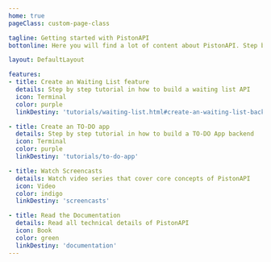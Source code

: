 ```yaml
---
home: true
pageClass: custom-page-class

tagline: Getting started with PistonAPI
bottonline: Here you will find a lot of content about PistonAPI. Step by step tutorials, screencasts and documentation.

layout: DefaultLayout

features:
- title: Create an Waiting List feature
  details: Step by step tutorial in how to build a waiting list API
  icon: Terminal
  color: purple
  linkDestiny: 'tutorials/waiting-list.html#create-an-waiting-list-backend-feature'

- title: Create an TO-DO app
  details: Step by step tutorial in how to build a TO-DO App backend
  icon: Terminal
  color: purple
  linkDestiny: 'tutorials/to-do-app'

- title: Watch Screencasts
  details: Watch video series that cover core concepts of PistonAPI
  icon: Video
  color: indigo
  linkDestiny: 'screencasts'

- title: Read the Documentation
  details: Read all technical details of PistonAPI
  icon: Book
  color: green
  linkDestiny: 'documentation'
---
```

